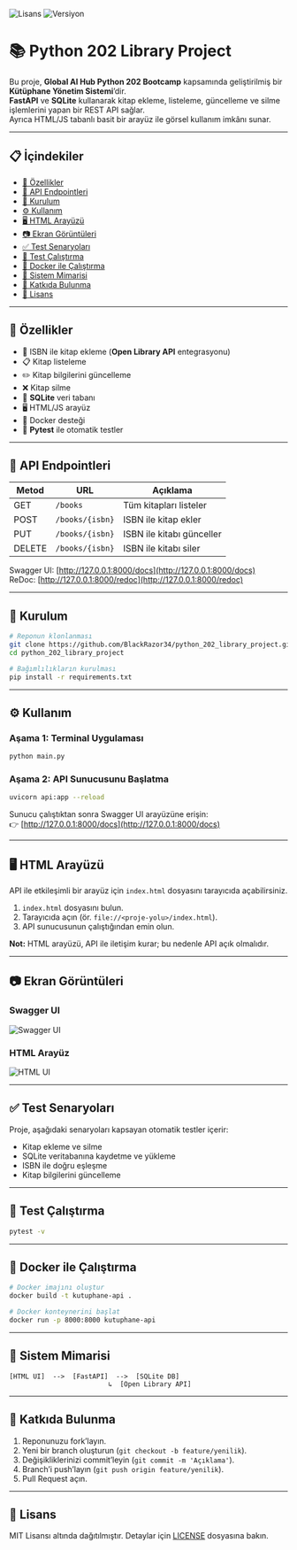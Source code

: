 ![Lisans](https://img.shields.io/badge/lisans-MIT-mavi)
![Versiyon](https://img.shields.io/badge/versiyon-1.0.0-turuncu)

# 📚 Python 202 Library Project

Bu proje, **Global AI Hub Python 202 Bootcamp** kapsamında geliştirilmiş bir **Kütüphane Yönetim Sistemi**’dir.  
**FastAPI** ve **SQLite** kullanarak kitap ekleme, listeleme, güncelleme ve silme işlemlerini yapan bir REST API sağlar.  
Ayrıca HTML/JS tabanlı basit bir arayüz ile görsel kullanım imkânı sunar.

---

## 📋 İçindekiler
- [🚀 Özellikler](#ozellikler)
- [📡 API Endpointleri](#api-endpointleri)
- [🚀 Kurulum](#kurulum)
- [⚙️ Kullanım](#kullanim)
- [🖥 HTML Arayüzü](#html-arayuzu)
- [📷 Ekran Görüntüleri](#ekran-goruntuleri)
- [✅ Test Senaryoları](#test-senaryolari)
- [🧪 Test Çalıştırma](#test-calistirma)
- [🐳 Docker ile Çalıştırma](#docker-ile-calistirma)
- [📌 Sistem Mimarisi](#sistem-mimarisi)
- [🤝 Katkıda Bulunma](#katkida-bulunma)
- [📄 Lisans](#lisans)

---

<a id="ozellikler"></a>
## 🚀 Özellikler
- 📖 ISBN ile kitap ekleme (**Open Library API** entegrasyonu)
- 📋 Kitap listeleme
- ✏️ Kitap bilgilerini güncelleme
- ❌ Kitap silme
- 💾 **SQLite** veri tabanı
- 🖥 HTML/JS arayüz
- 🐳 Docker desteği
- 🧪 **Pytest** ile otomatik testler

---

<a id="api-endpointleri"></a>
## 📡 API Endpointleri

| Metod  | URL               | Açıklama                   |
|--------|-------------------|----------------------------|
| GET    | `/books`          | Tüm kitapları listeler     |
| POST   | `/books/{isbn}`   | ISBN ile kitap ekler       |
| PUT    | `/books/{isbn}`   | ISBN ile kitabı günceller  |
| DELETE | `/books/{isbn}`   | ISBN ile kitabı siler      |

Swagger UI: [http://127.0.0.1:8000/docs](http://127.0.0.1:8000/docs)  
ReDoc: [http://127.0.0.1:8000/redoc](http://127.0.0.1:8000/redoc)

---

<a id="kurulum"></a>
## 🚀 Kurulum
```bash
# Reponun klonlanması
git clone https://github.com/BlackRazor34/python_202_library_project.git
cd python_202_library_project

# Bağımlılıkların kurulması
pip install -r requirements.txt
```

---

<a id="kullanim"></a>
## ⚙️ Kullanım

### Aşama 1: Terminal Uygulaması
```bash
python main.py
```

### Aşama 2: API Sunucusunu Başlatma
```bash
uvicorn api:app --reload
```
Sunucu çalıştıktan sonra Swagger UI arayüzüne erişin:  
👉 [http://127.0.0.1:8000/docs](http://127.0.0.1:8000/docs)

---

<a id="html-arayuzu"></a>
## 🖥 HTML Arayüzü
API ile etkileşimli bir arayüz için `index.html` dosyasını tarayıcıda açabilirsiniz.

1. `index.html` dosyasını bulun.
2. Tarayıcıda açın (ör. `file://<proje-yolu>/index.html`).
3. API sunucusunun çalıştığından emin olun.

**Not:** HTML arayüzü, API ile iletişim kurar; bu nedenle API açık olmalıdır.

---

<a id="ekran-goruntuleri"></a>
## 📷 Ekran Görüntüleri

### Swagger UI
![Swagger UI](Pic/resim1.png)

### HTML Arayüz
![HTML UI](Pic/resim2.png)

---

<a id="test-senaryolari"></a>
## ✅ Test Senaryoları
Proje, aşağıdaki senaryoları kapsayan otomatik testler içerir:
- Kitap ekleme ve silme
- SQLite veritabanına kaydetme ve yükleme
- ISBN ile doğru eşleşme
- Kitap bilgilerini güncelleme

---

<a id="test-calistirma"></a>
## 🧪 Test Çalıştırma
```bash
pytest -v
```

---

<a id="docker-ile-calistirma"></a>
## 🐳 Docker ile Çalıştırma
```bash
# Docker imajını oluştur
docker build -t kutuphane-api .

# Docker konteynerini başlat
docker run -p 8000:8000 kutuphane-api
```

---

<a id="sistem-mimarisi"></a>
## 📌 Sistem Mimarisi
```
[HTML UI]  -->  [FastAPI]  -->  [SQLite DB]
                         ↳  [Open Library API]
```

---

<a id="katkida-bulunma"></a>
## 🤝 Katkıda Bulunma
1. Reponunuzu fork’layın.
2. Yeni bir branch oluşturun (`git checkout -b feature/yenilik`).
3. Değişikliklerinizi commit’leyin (`git commit -m 'Açıklama'`).
4. Branch’i push’layın (`git push origin feature/yenilik`).
5. Pull Request açın.

---

<a id="lisans"></a>
## 📄 Lisans
MIT Lisansı altında dağıtılmıştır. Detaylar için [LICENSE](LICENSE) dosyasına bakın.
